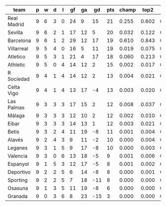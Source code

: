 |    team     | p | w | d | l | gf | ga | gd  | pts | champ | top2  | top3  | top4  |  5-7  | bot4  | bot3  | bot2  |
|-------------|---|---|---|---|----|----|-----|-----|-------|-------|-------|-------|-------|-------|-------|-------|
| Real Madrid | 9 | 6 | 3 | 0 | 24 |  9 |  15 |  21 | 0.255 | 0.602 | 0.770 | 0.865 | 0.102 | 0.000 | 0.000 | 0.000|
| Sevilla     | 9 | 6 | 2 | 1 | 17 | 12 |   5 |  20 | 0.032 | 0.122 | 0.273 | 0.418 | 0.307 | 0.008 | 0.004 | 0.002|
| Barcelona   | 9 | 6 | 1 | 2 | 29 | 12 |  17 |  19 | 0.610 | 0.843 | 0.925 | 0.962 | 0.032 | 0.000 | 0.000 | 0.000|
| Villarreal  | 9 | 5 | 4 | 0 | 16 |  5 |  11 |  19 | 0.019 | 0.075 | 0.186 | 0.313 | 0.328 | 0.016 | 0.008 | 0.004|
| Atletico    | 9 | 5 | 3 | 1 | 21 |  4 |  17 |  18 | 0.060 | 0.213 | 0.412 | 0.570 | 0.255 | 0.003 | 0.002 | 0.000|
| Athletic    | 9 | 5 | 0 | 4 | 14 | 12 |   2 |  15 | 0.002 | 0.017 | 0.048 | 0.099 | 0.215 | 0.088 | 0.053 | 0.028|
| R Sociedad  | 9 | 4 | 1 | 4 | 14 | 12 |   2 |  13 | 0.004 | 0.021 | 0.058 | 0.111 | 0.237 | 0.078 | 0.050 | 0.023|
| Celta Vigo  | 9 | 4 | 1 | 4 | 13 | 17 |  -4 |  13 | 0.003 | 0.020 | 0.057 | 0.112 | 0.227 | 0.081 | 0.048 | 0.025|
| Las Palmas  | 9 | 3 | 3 | 3 | 17 | 15 |   2 |  12 | 0.008 | 0.037 | 0.102 | 0.187 | 0.281 | 0.046 | 0.026 | 0.014|
| Málaga      | 9 | 3 | 3 | 3 | 12 | 10 |   2 |  12 | 0.002 | 0.010 | 0.032 | 0.065 | 0.167 | 0.138 | 0.087 | 0.049|
| Eibar       | 9 | 3 | 3 | 3 | 14 | 13 |   1 |  12 | 0.003 | 0.021 | 0.061 | 0.118 | 0.235 | 0.077 | 0.047 | 0.024|
| Betis       | 9 | 3 | 2 | 4 | 11 | 19 |  -8 |  11 | 0.001 | 0.004 | 0.018 | 0.041 | 0.116 | 0.220 | 0.153 | 0.082|
| Alavés      | 9 | 2 | 4 | 3 |  9 | 11 |  -2 |  10 | 0.000 | 0.004 | 0.014 | 0.032 | 0.099 | 0.240 | 0.161 | 0.097|
| Leganes     | 9 | 3 | 1 | 5 |  9 | 17 |  -8 |  10 | 0.000 | 0.003 | 0.011 | 0.024 | 0.094 | 0.270 | 0.189 | 0.115|
| Valencia    | 9 | 3 | 0 | 6 | 13 | 18 |  -5 |   9 | 0.001 | 0.006 | 0.019 | 0.042 | 0.118 | 0.203 | 0.137 | 0.077|
| Espanyol    | 9 | 1 | 5 | 3 | 12 | 17 |  -5 |   8 | 0.001 | 0.002 | 0.009 | 0.019 | 0.080 | 0.301 | 0.213 | 0.132|
| Deportivo   | 9 | 2 | 2 | 5 |  6 | 14 |  -8 |   8 | 0.000 | 0.001 | 0.002 | 0.007 | 0.035 | 0.489 | 0.377 | 0.258|
| Sporting    | 9 | 2 | 2 | 5 |  7 | 18 | -11 |   8 | 0.000 | 0.000 | 0.002 | 0.006 | 0.031 | 0.504 | 0.400 | 0.271|
| Osasuna     | 9 | 1 | 3 | 5 | 11 | 19 |  -8 |   6 | 0.000 | 0.000 | 0.002 | 0.007 | 0.035 | 0.498 | 0.396 | 0.274|
| Granada     | 9 | 0 | 3 | 6 |  8 | 23 | -15 |   3 | 0.000 | 0.000 | 0.000 | 0.001 | 0.008 | 0.739 | 0.650 | 0.525|
